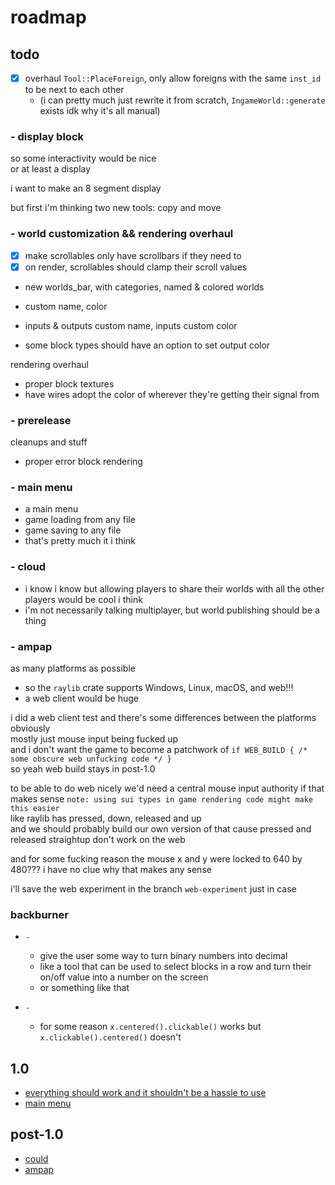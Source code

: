 # roadmap

## todo

- [x] overhaul `Tool::PlaceForeign`, only allow foreigns with the same `inst_id` to be next to each other
  - (i can pretty much just rewrite it from scratch, `IngameWorld::generate` exists idk why it's all manual)

### - display block

so some interactivity would be nice \
or at least a display

i want to make an 8 segment display

but first i'm thinking two new tools: copy and move

### - world customization && rendering overhaul

- [x] make scrollables only have scrollbars if they need to
- [x] on render, scrollables should clamp their scroll values

- new worlds_bar, with categories, named & colored worlds

- custom name, color
- inputs & outputs custom name, inputs custom color
- some block types should have an option to set output color

rendering overhaul

- proper block textures
- have wires adopt the color of wherever they're getting their signal from

### - prerelease

cleanups and stuff

- proper error block rendering

### - main menu

- a main menu
- game loading from any file
- game saving to any file
- that's pretty much it i think

### - cloud

- i know i know but allowing players to share their worlds with all the other players would be cool i think
- i'm not necessarily talking multiplayer, but world publishing should be a thing

### - ampap

as many platforms as possible

- so the `raylib` crate supports Windows, Linux, macOS, and web!!!
- a web client would be huge

i did a web client test and there's some differences between the platforms obviously \
mostly just mouse input being fucked up \
and i don't want the game to become a patchwork of `if WEB_BUILD { /* some obscure web unfucking code */ }` \
so yeah web build stays in post-1.0

to be able to do web nicely we'd need a central mouse input authority if that makes sense `note: using sui types in game rendering code might make this easier` \
like raylib has pressed, down, released and up \
and we should probably build our own version of that cause pressed and released straightup don't work on the web

and for some fucking reason the mouse x and y were locked to 640 by 480??? i have no clue why that makes any sense

i'll save the web experiment in the branch `web-experiment` just in case

### backburner

- `-`
  - give the user some way to turn binary numbers into decimal
  - like a tool that can be used to select blocks in a row and turn their on/off value into a number on the screen
  - or something like that

- `-`
  - for some reason `x.centered().clickable()` works but `x.clickable().centered()` doesn't

## 1.0

- [everything should work and it shouldn't be a hassle to use](#--prerelease)
- [main menu](#--main-menu)

## post-1.0

- [could](#--cloud)
- [ampap](#--ampap)
